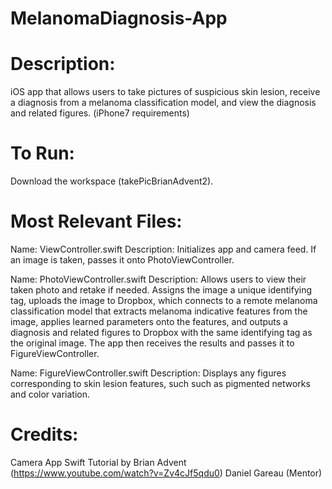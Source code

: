 # MelanomaDiagnosis-App

# Description: 
iOS app that allows users to take pictures of suspicious skin lesion, receive a diagnosis from a melanoma classification model, and view the diagnosis and related figures. (iPhone7 requirements)

# To Run: 
Download the workspace (takePicBrianAdvent2).

# Most Relevant Files:

Name: ViewController.swift
Description: 
Initializes app and camera feed. If an image is taken, passes it onto PhotoViewController.

Name: PhotoViewController.swift
Description: 
Allows users to view their taken photo and retake if needed. Assigns the image a unique identifying tag, uploads the image to Dropbox, which connects to a remote melanoma classification model that extracts melanoma indicative features from the image, applies learned parameters onto the features, and outputs a diagnosis and related figures to Dropbox with the same identifying tag as the original image. The app then receives the results and passes it to FigureViewController.

Name: FigureViewController.swift
Description: 
Displays any figures corresponding to skin lesion features, such such as pigmented networks and color variation.

# Credits: 
Camera App Swift Tutorial by Brian Advent (https://www.youtube.com/watch?v=Zv4cJf5qdu0)
Daniel Gareau (Mentor)
